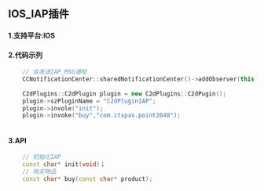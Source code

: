 IOS_IAP插件
---------------
#### 1.支持平台:IOS
#### 2.代码示列
```C++
    // 会发送IAP_MSG通知
    CCNotificationCenter::sharedNotificationCenter()->addObserver(this, callfuncO_selector(HelloWorld::onIAPCallback), "IAP_MSG", NULL);
    
    C2dPlugins::C2dPlugin plugin = new C2dPlugins::C2dPugin();
    plugin->szPluginName = "C2dPluginIAP";
    plugin->invole("init");
    plugin->invoke("buy","com.itspas.point2048");
    
```
#### 3.API
```C++
    // 初始化IAP
    const char* init(void)；
    // 购买物品
    const char* buy(const char* product);
```